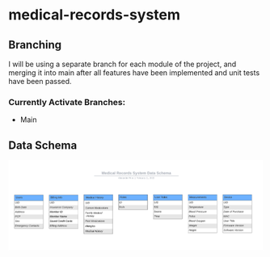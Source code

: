 # medical-records-system
 
## Branching
I will be using a separate branch for each module of the project, and merging it into main after all features have been implemented and unit tests have been passed.

### Currently Activate Branches:
* Main

## Data Schema
![alt text](https://github.com/priorpeak/medical-records-system/blob/main/Medical%20Records%20System%20Data%20Schema.png?raw=true)
